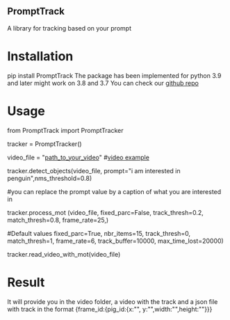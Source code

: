 ## PromptTrack 
A library for tracking based on your prompt 

# Installation
pip install PromptTrack
The package has been implemented for python 3.9 and later might work on 3.8 and 3.7
You can check our [github repo](https://github.com/ngobibibnbe/PromptTrack)


# Usage
from PromptTrack import PromptTracker

tracker = PromptTracker()

video_file = "[path_to_your_video](https://www.pexels.com/video/penguins-hopping-down-the-stairs-9116156/)"  #[video example](https://www.pexels.com/video/penguins-hopping-down-the-stairs-9116156/)

tracker.detect_objects(video_file, prompt="i am interested in penguin",nms_threshold=0.8) 

#you can replace the prompt value by a caption of what you are interested in


tracker.process_mot (video_file, fixed_parc=False, track_thresh=0.2, match_thresh=0.8, frame_rate=25,)

#Default values fixed_parc=True, nbr_items=15, track_thresh=0, match_thresh=1, frame_rate=6, track_buffer=10000, max_time_lost=20000)


tracker.read_video_with_mot(video_file)



# Result
It will provide you in the video folder, a video with the track and a json file with track in the format {frame_id:{pig_id:{x:"", y:"",width:"",height:""}}}

